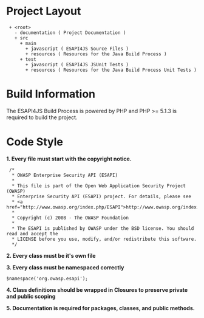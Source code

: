 # Project Layout #
```
 + <root>
   - documentation ( Project Documentation )
   + src
     + main
       + javascript ( ESAPI4JS Source Files )
       + resources ( Resources for the Java Build Process )
     + test
       + javascript ( ESAPI4JS JSUnit Tests )
       + resources ( Resources for the Java Build Process Unit Tests )
```

# Build Information #
The ESAPI4JS Build Process is powered by PHP and PHP >= 5.1.3 is required to build the project.

# Code Style #
**1. Every file must start with the copyright notice.**
```
 /*
  * OWASP Enterprise Security API (ESAPI)
  *
  * This file is part of the Open Web Application Security Project (OWASP)
  * Enterprise Security API (ESAPI) project. For details, please see
  * <a href="http://www.owasp.org/index.php/ESAPI">http://www.owasp.org/index.php/ESAPI</a>.
  *
  * Copyright (c) 2008 - The OWASP Foundation
  *
  * The ESAPI is published by OWASP under the BSD license. You should read and accept the
  * LICENSE before you use, modify, and/or redistribute this software.
  */
```

**2. Every class must be it's own file**

**3. Every class must be namespaced correctly**
```
$namespace('org.owasp.esapi');
```

**4. Class definitions should be wrapped in Closures to preserve private and public scoping**

**5. Documentation is required for packages, classes, and public methods.**